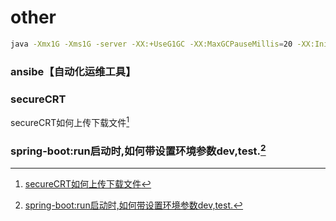 # other
<!-- @author DHJT 2019-11-12 -->
```sh
java -Xmx1G -Xms1G -server -XX:+UseG1GC -XX:MaxGCPauseMillis=20 -XX:InitiatingHeapOccupancyPercent=35 -XX:+ExplicitGCInvokesConcurrent -XX:MaxInlineLevel=15 -Djava.awt.headless=true -Xloggc:/opt/kafka/bin/../logs/kafkaServer-gc.log -verbose:gc -XX:+PrintGCDetails -XX:+PrintGCDateStamps -XX:+PrintGCTimeStamps -XX:+UseGCLogFileRotation -XX:NumberOfGCLogFiles=10 -XX:GCLogFileSize=100M -Dcom.sun.management.jmxremote -Dcom.sun.management.jmxremote.authenticate=false -Dcom.sun.management.jmxremote.ssl=false -XX:+HeapDumpOnOutOfMemoryError -Dfile.encoding=utf-8 -Duser.timezone=GMT+8 -jar xxx.jar
```


### ansibe【自动化运维工具】

### secureCRT

secureCRT如何上传下载文件[^1]

### spring-boot:run启动时,如何带设置环境参数dev,test.[^2]

[1]: http://ask.zol.com.cn/x/4594777.html '如何找出某个软件的注册表,并删除? '
[^1]: [secureCRT如何上传下载文件](https://jingyan.baidu.com/article/49711c61b1b8d5fa441b7cea.html)
[^2]: [spring-boot:run启动时,如何带设置环境参数dev,test.](https://blog.csdn.net/qq_31840023/article/details/82662819)